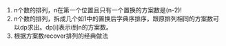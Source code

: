 1. n个数的排列，n在第一个位置且只有一个置换的方案数是(n-2)!
2. n个数的排列，拆成几个如1中的置换后字典序排序，跟原排列相同的方案数可以dp求出。dp[i]表示i到n的方案数。
3. 根据方案数recover排列的经典做法
